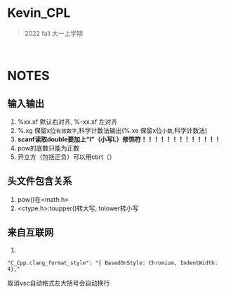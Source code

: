 # Kevin_CPL
>2022 fall 大一上学期  

<br>

# NOTES
## 输入输出
1. %xx.xf 默认右对齐,  %-xx.xf 左对齐
2. %.xg 保留x位`有效数字`,科学计数法输出(%.xe 保留x位`小数`,科学计数法)
3. **scanf读取double要加上“l”（小写L）修饰符！！！！！！！！！！！！！**
4. pow的底数只能为正数
5. 开立方（包括正负）可以用cbrt（）
## 头文件包含关系
1. pow()在<math.h>
2. <ctype.h>:toupper()转大写, tolower转小写

## 来自互联网
1.
```
"C_Cpp.clang_format_style": "{ BasedOnStyle: Chromium, IndentWidth: 4},"
```
取消vsc自动格式左大括号会自动换行
